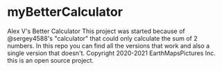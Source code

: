 # myBetterCalculator
Alex V's Better Calculator
This project was started because of @sergey4588's "calculator" that could only calculate the sum of 2 numbers.
In this repo you can find all the versions that work and also a single version that doesn't.
Copyright 2020-2021 EarthMapsPictures Inc. this is an open source project.
